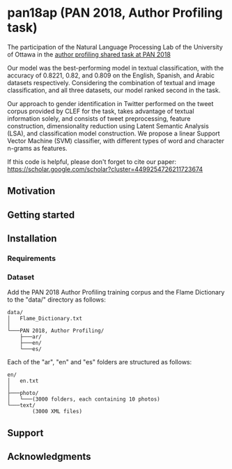 # pan18ap (PAN 2018, Author Profiling task)
The participation of the Natural Language Processing Lab of the University of Ottawa in the [author profiling shared task at PAN 2018](https://pan.webis.de/clef18/pan18-web/author-profiling.html)

Our model was the best-performing model in textual classification, with the accuracy of 0.8221, 0.82, and 0.809 on the English, Spanish, and Arabic datasets respectively. Considering the combination of textual and image classification, and all three datasets, our model ranked second in the task.

Our approach to gender identification in Twitter performed on the tweet corpus provided by CLEF for the task, takes advantage of textual information solely, and consists of tweet preprocessing, feature construction, dimensionality reduction using Latent Semantic Analysis (LSA), and classification model construction. We propose a linear Support Vector Machine (SVM) classifier, with different types of word and character n-grams as features.

If this code is helpful, please don't forget to cite our paper:
https://scholar.google.com/scholar?cluster=4499254726211723674

## Motivation

## Getting started

## Installation
### Requirements

### Dataset

Add the PAN 2018 Author Profiling training corpus and the Flame Dictionary to the "data/" directory as follows:
```
data/
│   Flame_Dictionary.txt
│
└───PAN 2018, Author Profiling/
    ├───ar/
    ├───en/
    └───es/
```

Each of the "ar", "en" and "es" folders are structured as follows:
```
en/
│   en.txt
│
├───photo/
│   └───(3000 folders, each containing 10 photos)
└───text/
        (3000 XML files)
```

## Support

## Acknowledgments
